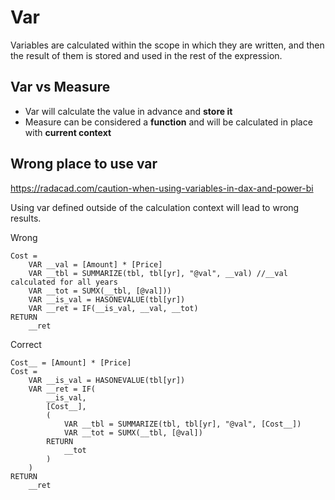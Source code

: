 # Var
Variables are calculated within the scope in which they are written, and then the result of them is stored and used in the rest of the expression.

## Var vs Measure
- Var will calculate the value in advance and **store it**
- Measure can be considered a **function** and will be calculated in place with **current context**

## Wrong place to use var
https://radacad.com/caution-when-using-variables-in-dax-and-power-bi

Using var defined outside of the calculation context will lead to wrong results.

Wrong
```
Cost =     
    VAR __val = [Amount] * [Price]
    VAR __tbl = SUMMARIZE(tbl, tbl[yr], "@val", __val) //__val calculated for all years
    VAR __tot = SUMX(__tbl, [@val]))
    VAR __is_val = HASONEVALUE(tbl[yr])
    VAR __ret = IF(__is_val, __val, __tot)
RETURN
    __ret
```

Correct
```
Cost__ = [Amount] * [Price]
Cost = 
    VAR __is_val = HASONEVALUE(tbl[yr])
    VAR __ret = IF(
        __is_val,
        [Cost__],
        (
            VAR __tbl = SUMMARIZE(tbl, tbl[yr], "@val", [Cost__])
            VAR __tot = SUMX(__tbl, [@val])
        RETURN 
            __tot
        )
    )     
RETURN
    __ret
```
